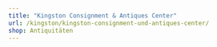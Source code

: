 ```yaml
---
title: "Kingston Consignment & Antiques Center"
url: /kingston/kingston-consignment-und-antiques-center/
shop: Antiquitäten
---
```


